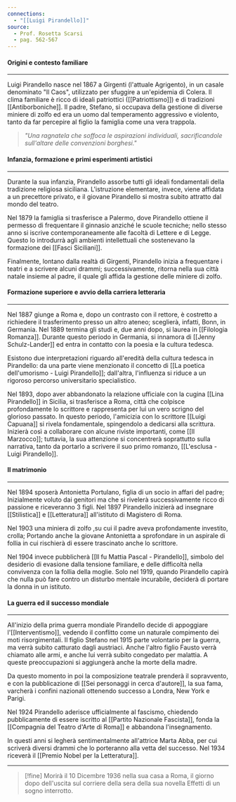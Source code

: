 ```yaml
---
connections:
  - "[[Luigi Pirandello]]"
source:
  - Prof. Rosetta Scarsi
  - pag. 562-567
---
```

#### Origini e contesto familiare
---
Luigi Pirandello nasce nel 1867 a Girgenti (l'attuale Agrigento), in un casale denominato "Il Caos", utilizzato per sfuggire a un'epidemia di Colera. Il clima familiare è ricco di ideali patriottici ([[Patriottismo]]) e di tradizioni [[Antiborboniche]]. Il padre, Stefano, si occupava della gestione di diverse miniere di zolfo ed era un uomo dal temperamento aggressivo e violento, tanto da far percepire al figlio la famiglia come una vera trappola.

> *"Una ragnatela che soffoca le aspirazioni individuali, sacrificandole sull'altare delle convenzioni borghesi."*



#### Infanzia, formazione e primi esperimenti artistici
---
Durante la sua infanzia, Pirandello assorbe tutti gli ideali fondamentali della tradizione religiosa siciliana. L'istruzione elementare, invece, viene affidata a un precettore privato, e il giovane Pirandello si mostra subito attratto dal mondo del teatro.

Nel 1879 la famiglia si trasferisce a Palermo, dove Pirandello ottiene il permesso di frequentare il ginnasio anziché le scuole tecniche; nello stesso anno si iscrive contemporaneamente alle facoltà di Lettere e di Legge. Questo lo introdurrà agli ambienti intellettuali che sostenevano la formazione dei [[Fasci Siciliani]].

Finalmente, lontano dalla realtà di Girgenti, Pirandello inizia a frequentare i teatri e a scrivere alcuni drammi; successivamente, ritorna nella sua città natale insieme al padre, il quale gli affida la gestione delle miniere di zolfo.



#### Formazione superiore e avvio della carriera letteraria
---
Nel 1887 giunge a Roma e, dopo un contrasto con il rettore, è costretto a richiedere il trasferimento presso un altro ateneo; sceglierà, infatti, Bonn, in Germania. Nel 1889 termina gli studi e, due anni dopo, si laurea in [[Filologia Romanza]]. Durante questo periodo in Germania, si innamora di [[Jenny Schulz-Lander]] ed entra in contatto con la poesia e la cultura tedesca.

Esistono due interpretazioni riguardo all'eredità della cultura tedesca in Pirandello: da una parte viene menzionato il concetto di [[La poetica dell'umorismo - Luigi Pirandello]]; dall'altra, l'influenza si riduce a un rigoroso percorso universitario specialistico.

Nel 1893, dopo aver abbandonato la relazione ufficiale con la cugina [[Lina Pirandello]] in Sicilia, si trasferisce a Roma, città che colpisce profondamente lo scrittore e rappresenta per lui un vero scrigno del glorioso passato. In questo periodo, l'amicizia con lo scrittore [[Luigi Capuana]] si rivela fondamentale, spingendolo a dedicarsi alla scrittura. Inizierà così a collaborare con alcune riviste importanti, come [[Il Marzocco]]; tuttavia, la sua attenzione si concentrerà soprattutto sulla narrativa, tanto da portarlo a scrivere il suo primo romanzo, [[L'esclusa - Luigi Pirandello]].



#### Il matrimonio
---
Nel 1894 sposerà Antonietta Portulano, figlia di un socio in affari del padre; Inizialmente voluto dai genitori ma che si rivelerà successivamente ricco di passione e riceveranno 3 figli.
Nel 1897 Pirandello inizierà ad insegnare [[Stilistica]] e [[Letteratura]] all'istituto di Magistero di Roma.

Nel 1903 una miniera di zolfo ,su cui il padre aveva profondamente investito, crolla; Portando anche la giovane Antonietta a sprofondare in un aspirale di follia in cui rischierà di essere trascinato anche lo scrittore.

Nel 1904 invece pubblicherà [[Il fu Mattia Pascal - Pirandello]], simbolo del desiderio di evasione dalla tensione familiare, e delle difficoltà nella convivenza con la follia della moglie.
Solo nel 1919, quando Pirandello capirà che nulla può fare contro un disturbo mentale incurabile, deciderà di portare la donna in un istituto.



#### La guerra ed il successo mondiale
---
All'inizio della prima guerra mondiale Pirandello decide di appoggiare l'[[Interventismo]], vedendo il conflitto come un naturale compimento dei moti risorgimentali.
Il figlio Stefano nel 1915 parte volontario per la guerra, ma verrà subito catturato dagli austriaci.
Anche l'altro figlio Fausto verrà chiamato alle armi, e anche lui verrà subito congedato per malattia.
A queste preoccupazioni si aggiungerà anche la morte della madre.

Da questo momento in poi la composizione teatrale prenderà il sopravvento, e con la pubblicazione di [[Sei personaggi in cerca d'autore]], la sua fama, varcherà i confini nazionali ottenendo successo a Londra, New York e Parigi.

Nel 1924 Pirandello aderisce ufficialmente al fascismo, chiedendo pubblicamente di essere iscritto al [[Partito Nazionale Fascista]], fonda la [[Compagnia del Teatro d'Arte di Roma]] e abbandona l'insegnamento.

In questi anni si legherà sentimentalmente all'attrice Marta Abba, per cui scriverà diversi drammi che lo porteranno alla vetta del successo.
Nel 1934 riceverà il [[Premio Nobel per la Letteratura]].


---


>[!fine]
>Morirà il 10 Dicembre 1936 nella sua casa a Roma, il giorno dopo dell'uscita sul corriere della sera della sua novella Effetti di un sogno interrotto.
